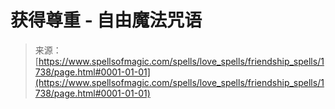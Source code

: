 <!--yml

类别：未分类

日期：2024年06月12日 18:34:59

-->

# 获得尊重 - 自由魔法咒语

> 来源：[https://www.spellsofmagic.com/spells/love_spells/friendship_spells/1738/page.html#0001-01-01](https://www.spellsofmagic.com/spells/love_spells/friendship_spells/1738/page.html#0001-01-01)
